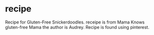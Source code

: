 # recipe
Recipe for Gluten-Free Snickerdoodles. 
receipe is from Mama Knows gluten-free Mama the author is Audrey. Recipe is found using pinterest.
